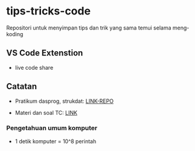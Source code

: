 # tips-tricks-code

Repositori untuk menyimpan tips dan trik yang sama temui selama meng-koding

## VS Code Extenstion

- live code share

## Catatan

- Pratikum dasprog, strukdat: [LINK-REPO](https://github.com/MuhammadArifFaizin/BelajarProgramming/)

- Materi dan soal TC: [LINK](https://drive.google.com/drive/folders/1ikZBNepmP4WmX09FfJlsTDVyDNtU3ttp)

### Pengetahuan umum komputer

- 1 detik komputer =  10^8 perintah